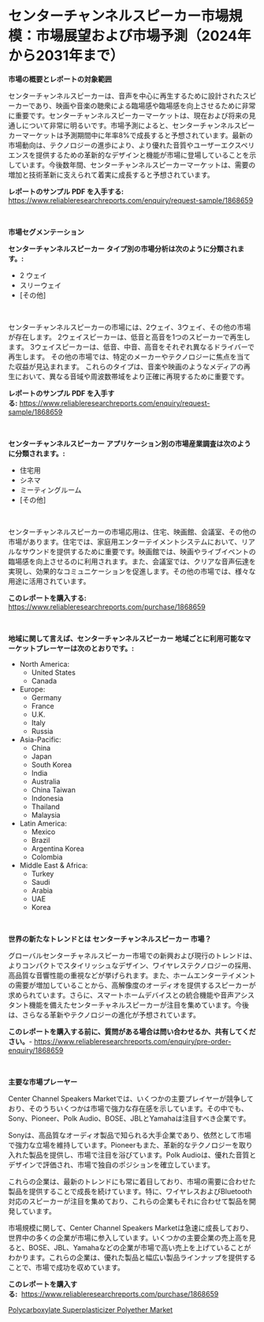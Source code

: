 <p><h1>センターチャンネルスピーカー市場規模：市場展望および市場予測（2024年から2031年まで）</h1></p><p><strong>市場の概要とレポートの対象範囲</strong></p>
<p><p>センターチャンネルスピーカーは、音声を中心に再生するために設計されたスピーカーであり、映画や音楽の聴衆による臨場感や臨場感を向上させるために非常に重要です。センターチャンネルスピーカーマーケットは、現在および将来の見通しについて非常に明るいです。市場予測によると、センターチャンネルスピーカーマーケットは予測期間中に年率8%で成長すると予想されています。最新の市場動向は、テクノロジーの進歩により、より優れた音質やユーザーエクスペリエンスを提供するための革新的なデザインと機能が市場に登場していることを示しています。今後数年間、センターチャンネルスピーカーマーケットは、需要の増加と技術革新に支えられて着実に成長すると予想されています。</p></p>
<p><strong>レポートのサンプル PDF を入手する:</strong> <a href="https://www.reliableresearchreports.com/enquiry/request-sample/1868659">https://www.reliableresearchreports.com/enquiry/request-sample/1868659</a></p>
<p>&nbsp;</p>
<p><strong>市場セグメンテーション</strong></p>
<p><strong>センターチャンネルスピーカー タイプ別の市場分析は次のように分類されます。:</strong></p>
<p><ul><li>2 ウェイ</li><li>スリーウェイ</li><li>[その他]</li></ul></p>
<p>&nbsp;</p>
<p><p>センターチャンネルスピーカーの市場には、2ウェイ、3ウェイ、その他の市場が存在します。 2ウェイスピーカーは、低音と高音を1つのスピーカーで再生します。 3ウェイスピーカーは、低音、中音、高音をそれぞれ異なるドライバーで再生します。 その他の市場では、特定のメーカーやテクノロジーに焦点を当てた収益が見込まれます。 これらのタイプは、音楽や映画のようなメディアの再生において、異なる音域や周波数帯域をより正確に再現するために重要です。</p></p>
<p><strong>レポートのサンプル PDF を入手する:</strong>&nbsp;<a href="https://www.reliableresearchreports.com/enquiry/request-sample/1868659">https://www.reliableresearchreports.com/enquiry/request-sample/1868659</a></p>
<p>&nbsp;</p>
<p><strong> センターチャンネルスピーカー アプリケーション別の市場産業調査は次のように分類されます。:</strong></p>
<p><ul><li>住宅用</li><li>シネマ</li><li>ミーティングルーム</li><li>[その他]</li></ul></p>
<p>&nbsp;</p>
<p><p>センターチャンネルスピーカーの市場応用は、住宅、映画館、会議室、その他の市場があります。住宅では、家庭用エンターテイメントシステムにおいて、リアルなサウンドを提供するために重要です。映画館では、映画やライブイベントの臨場感を向上させるのに利用されます。また、会議室では、クリアな音声伝達を実現し、効果的なコミュニケーションを促進します。その他の市場では、様々な用途に活用されています。</p></p>
<p><strong>このレポートを購入する:</strong>&nbsp; <a href="https://www.reliableresearchreports.com/purchase/1868659">https://www.reliableresearchreports.com/purchase/1868659</a></p>
<p>&nbsp;</p>
<p><strong>地域に関して言えば、センターチャンネルスピーカー 地域ごとに利用可能なマーケットプレーヤーは次のとおりです。:</strong></p>
<p><ul>
    <li>
        North America:
        <ul>
            <li>United States</li>
            <li>Canada</li>
        </ul>
    </li>
    <li>
        Europe:
        <ul>
            <li>Germany</li>
            <li>France</li>
            <li>U.K.</li>
            <li>Italy</li>
            <li>Russia</li>
        </ul>
    </li>
    <li>
        Asia-Pacific:
        <ul>
            <li>China</li>
            <li>Japan</li>
            <li>South Korea</li>
            <li>India</li>
            <li>Australia</li>
            <li>China Taiwan</li>
            <li>Indonesia</li>
            <li>Thailand</li>
            <li>Malaysia</li>
        </ul>
    </li>
    <li>
        Latin America:
        <ul>
            <li>Mexico</li>
            <li>Brazil</li>
            <li>Argentina Korea</li>
            <li>Colombia</li>
        </ul>
    </li>
    <li>
        Middle East & Africa:
        <ul>
            <li>Turkey</li>
            <li>Saudi</li>
            <li>Arabia</li>
            <li>UAE</li>
            <li>Korea</li>
        </ul>
    </li>
    </ul></p>
<p>&nbsp;</p>
<p><strong>世界の新たなトレンドとは センターチャンネルスピーカー 市場？</strong></p>
<p><p>グローバルセンターチャネルスピーカー市場での新興および現行のトレンドは、よりコンパクトでスタイリッシュなデザイン、ワイヤレステクノロジーの採用、高品質な音響性能の重視などが挙げられます。また、ホームエンターテイメントの需要が増加していることから、高解像度のオーディオを提供するスピーカーが求められています。さらに、スマートホームデバイスとの統合機能や音声アシスタント機能を備えたセンターチャネルスピーカーが注目を集めています。今後は、さらなる革新やテクノロジーの進化が予想されています。</p></p>
<p><strong>このレポートを購入する前に、質問がある場合は問い合わせるか、共有してください。</strong>- <a href="https://www.reliableresearchreports.com/enquiry/pre-order-enquiry/1868659">https://www.reliableresearchreports.com/enquiry/pre-order-enquiry/1868659</a></p>
<p>&nbsp;</p>
<p><strong>主要な市場プレーヤー</strong></p>
<p><p>Center Channel Speakers Marketでは、いくつかの主要プレイヤーが競争しており、そのうちいくつかは市場で強力な存在感を示しています。その中でも、Sony、Pioneer、Polk Audio、BOSE、JBLとYamahaは注目すべき企業です。</p><p>Sonyは、高品質なオーディオ製品で知られる大手企業であり、依然として市場で強力な立場を維持しています。Pioneerもまた、革新的なテクノロジーを取り入れた製品を提供し、市場で注目を浴びています。Polk Audioは、優れた音質とデザインで評価され、市場で独自のポジションを確立しています。</p><p>これらの企業は、最新のトレンドにも常に着目しており、市場の需要に合わせた製品を提供することで成長を続けています。特に、ワイヤレスおよびBluetooth対応のスピーカーが注目を集めており、これらの企業もそれに合わせて製品を開発しています。</p><p>市場規模に関して、Center Channel Speakers Marketは急速に成長しており、世界中の多くの企業が市場に参入しています。いくつかの主要企業の売上高を見ると、BOSE、JBL、Yamahaなどの企業が市場で高い売上を上げていることがわかります。これらの企業は、優れた製品と幅広い製品ラインナップを提供することで、市場で成功を収めています。</p></p>
<p><strong>このレポートを購入する:</strong>&nbsp;&nbsp;<a href="https://www.reliableresearchreports.com/purchase/1868659">https://www.reliableresearchreports.com/purchase/1868659</a></p>
<p><p><a href="https://github.com/Sarissaschmalingtr6fz2739/Market-Research-Report-List-1/blob/main/polycarboxylate-superplasticizer-polyether-market.md">Polycarboxylate Superplasticizer Polyether Market</a></p></p>